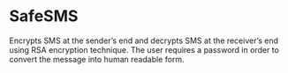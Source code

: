 # SafeSMS
Encrypts SMS at the sender’s end and decrypts SMS at the
receiver’s end using RSA encryption technique. The user requires a password
in order to convert the message into human readable form.
